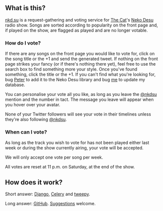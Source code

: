 ## What is this?

[nkd.su](http://nkd.su) is a request-gathering and voting service for [The
Cat](http://thisisthecat.com)'s [Neko
Desu](http://www.thisisthecat.com/index.php/neko-desu) radio show. Songs are
sorted according to popularity on the front page and, if played on the show,
are flagged as played and are no longer votable.

### How do I vote?

If there are any songs on the front page you would like to vote for, click on
the song title or the +1 and send the generated tweet. If nothing on the front
page strikes your fancy (or if there's nothing there yet), feel free to use the
search box to find something more your style. Once you've found something,
click the title or the +1. If you can't find what you're looking for, bug
[Peter](http://twitter.com/theshillito) to add it to the Neko Desu library and
bug [me](http://twitter.com/mftb) to update my database.

You can personalise your vote all you like, as long as you leave the
[@nkdsu](http://twitter.com/nkdsu) mention and the number in tact. The message
you leave will appear when you hover over your avatar.

None of your Twitter followers will see your vote in their timelines unless
they're also following [@nkdsu](http://twitter.com/nkdsu).

### When can I vote?

As long as the track you wish to vote for has not been played either last week
or during the show currently airing, your vote will be accepted. 

We will only accept one vote per song per week.

All votes are reset at 11&nbsp;p.m. on Saturday, at the end of the show.

## How does it work?

Short answer: [Django](https://www.djangoproject.com), [Celery](http://celeryproject.org) and [tweepy](http://tweepy.github.com).

Long answer: [GitHub](https://github.com/colons/nkdsu). [Suggestions](https://github.com/colons/nkdsu/issues/new) welcome.

